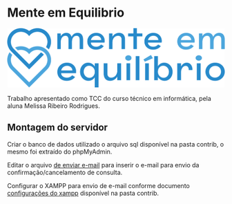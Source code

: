 # Mente em Equilibrio

![Logo Mente em Equilibrio](https://raw.githubusercontent.com/clebersfonseca/menteEmEquilibrio/main/assets/logo2.png)

Trabalho apresentado como TCC do curso técnico em informática, pela aluna Melissa Ribeiro Rodrigues.

## Montagem do servidor

Criar o banco de dados utilizado o arquivo sql disponível na pasta contrib, o mesmo foi extraído do phpMyAdmin.

Editar o arquivo [de enviar e-mail](enviarEmail.php) para inserir o e-mail para envio da confirmação/cancelamento de consulta.

Configurar o XAMPP para envio de e-mail conforme documento [configurações do xampp](contrib/configura%C3%A7%C3%B5es%20xampp.txt) disponível na pasta contrib.